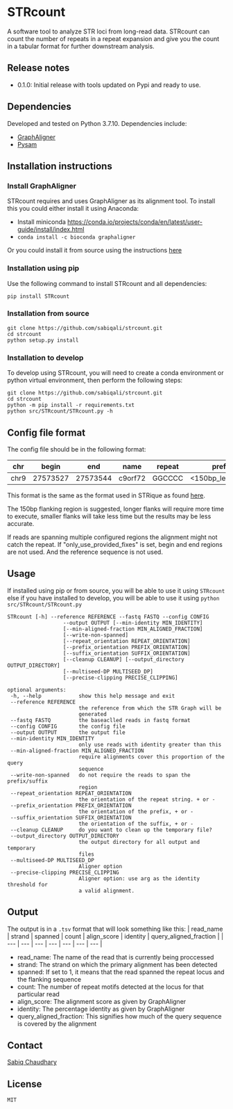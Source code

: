 # STRcount
A software tool to analyze STR loci from long-read data. STRcount can count the number of repeats in a repeat expansion and give you the count in a tabular format for further downstream analysis.

## Release notes
* 0.1.0: Initial release with tools updated on Pypi and ready to use.

## Dependencies
Developed and tested on Python 3.7.10. Dependencies include:
* [GraphAligner](https://github.com/maickrau/GraphAligner)
* [Pysam](https://github.com/pysam-developers/pysam)

## Installation instructions

### Install GraphAligner

STRcount requires and uses GraphAligner as its alignment tool. To install this you could either install it using Anaconda:
* Install miniconda https://conda.io/projects/conda/en/latest/user-guide/install/index.html
* ```conda install -c bioconda graphaligner```

Or you could install it from source using the instructions [here](https://github.com/maickrau/GraphAligner#compilation)

### Installation using pip

Use the following command to install STRcount and all dependencies:
```
pip install STRcount
```

### Installation from source

```
git clone https://github.com/sabiqali/strcount.git
cd strcount
python setup.py install
```

### Installation to develop

To develop using STRcount, you will need to create a conda environment or python virtual environment, then perform the following steps:
```
git clone https://github.com/sabiqali/strcount.git
cd strcount
python -m pip install -r requirements.txt
python src/STRcount/STRcount.py -h
```

## Config file format

 The config file should be in the following format:

 | chr | begin | end | name | repeat | prefix | suffix |
 | --- | --- | --- | --- | --- | --- | --- |
 | chr9 | 27573527 | 27573544 | c9orf72 | GGCCCC | <150bp_left_flank> | <150bp_right_flank> |

 This format is the same as the format used in STRique as found [here](https://strique.readthedocs.io/en/latest/examples/intro/#configuration).

 The 150bp flanking region is suggested, longer flanks will require more time to execute, smaller flanks will take less
 time but the results may be less accurate.

 If reads are spanning multiple configured regions the alignment might not catch the repeat.
 If "only_use_provided_fixes" is set, begin and end regions are not used. And the reference sequence is not used.

 ## Usage

 If installed using pip or from source, you will be able to use it using ```STRcount``` else if you have installed to develop, you will be able to use it using ```python src/STRcount/STRcount.py```

 ```
 STRcount [-h] --reference REFERENCE --fastq FASTQ --config CONFIG
                   --output OUTPUT [--min-identity MIN_IDENTITY]
                   [--min-aligned-fraction MIN_ALIGNED_FRACTION]
                   [--write-non-spanned]
                   [--repeat_orientation REPEAT_ORIENTATION]
                   [--prefix_orientation PREFIX_ORIENTATION]
                   [--suffix_orientation SUFFIX_ORIENTATION]
                   [--cleanup CLEANUP] [--output_directory OUTPUT_DIRECTORY]
                   [--multiseed-DP MULTISEED_DP]
                   [--precise-clipping PRECISE_CLIPPING]

optional arguments:
  -h, --help            show this help message and exit
  --reference REFERENCE
                        the reference from which the STR Graph will be
                        generated
  --fastq FASTQ         the baseaclled reads in fastq format
  --config CONFIG       the config file
  --output OUTPUT       the output file
  --min-identity MIN_IDENTITY
                        only use reads with identity greater than this
  --min-aligned-fraction MIN_ALIGNED_FRACTION
                        require alignments cover this proportion of the query
                        sequence
  --write-non-spanned   do not require the reads to span the prefix/suffix
                        region
  --repeat_orientation REPEAT_ORIENTATION
                        the orientation of the repeat string. + or -
  --prefix_orientation PREFIX_ORIENTATION
                        the orientation of the prefix, + or -
  --suffix_orientation SUFFIX_ORIENTATION
                        the orientation of the suffix, + or -
  --cleanup CLEANUP     do you want to clean up the temporary file?
  --output_directory OUTPUT_DIRECTORY
                        the output directory for all output and temporary
                        files
  --multiseed-DP MULTISEED_DP
                        Aligner option
  --precise-clipping PRECISE_CLIPPING
                        Aligner option: use arg as the identity threshold for
                        a valid alignment.
```


 ## Output

The output is in a ```.tsv``` format that will look something like this:
| read_name | strand | spanned | count | align_score | identity | query_aligned_fraction |
| --- | --- | --- | --- | --- | --- | --- |

* read_name: The name of the read that is currently being proccessed
* strand: The strand on which the primary alignment has been detected
* spanned: If set to 1, it means that the read spanned the repeat locus and the flanking sequence
* count: The number of repeat motifs detected at the locus for that particular read
* align_score: The alignment score as given by GraphAligner
* identity: The percentage identity as given by GraphAligner
* query_aligned_fraction: This signifies how much of the query sequence is covered by the alignment

 ## Contact

[Sabiq Chaudhary](mailto:schaudhary@oicr.on.ca)

## License

```MIT```
